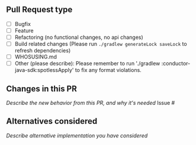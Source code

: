 Pull Request type
----
- [ ] Bugfix
- [ ] Feature
- [ ] Refactoring (no functional changes, no api changes)
- [ ] Build related changes (Please run `./gradlew generateLock saveLock` to refresh dependencies)
- [ ] WHOSUSING.md
- [ ] Other (please describe):
Please remember to run './gradlew :conductor-java-sdk:spotlessApply' to fix any format violations.

Changes in this PR
----

_Describe the new behavior from this PR, and why it's needed_
Issue #

Alternatives considered
----

_Describe alternative implementation you have considered_

